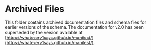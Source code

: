 # Archived Files

This folder contains archived documentation files and schema files for earlier versions of the schema. The documentation for v2.0 has been superseded by the version available at [https://whatevery1says.github.io/manifest/](https://whatevery1says.github.io/manifest/).
